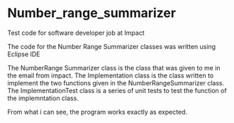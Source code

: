 # Number_range_summarizer

Test code for software developer job at Impact

The code for the Number Range Summarizer classes was written using Eclipse IDE

The NumberRange Summarizer class is the class that was given to me in the email from impact. The Implementation class is the class written to implement the two functions given in the NumberRangeSummarizer class. The ImplementationTest class is a series of unit tests to test the function of the implemntation class.

From what i can see, the program works exactly as expected.
